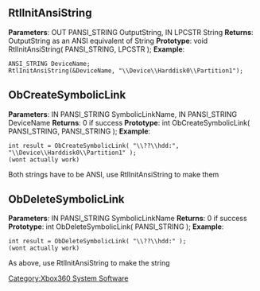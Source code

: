 ## RtlInitAnsiString

**Parameters**: OUT PANSI_STRING OutputString, IN LPCSTR String
**Returns**: OutputString as an ANSI equivalent of String
**Prototype**: void RtlInitAnsiString( PANSI_STRING, LPCSTR );
**Example**:

    ANSI_STRING DeviceName;
    RtlInitAnsiString(&DeviceName, "\\Device\\Harddisk0\\Partition1");

## ObCreateSymbolicLink

**Parameters**: IN PANSI_STRING SymbolicLinkName, IN PANSI_STRING
DeviceName
**Returns**: 0 if success
**Prototype**: int ObCreateSymbolicLink( PANSI_STRING, PANSI_STRING
);
**Example**:

    int result = ObCreateSymbolicLink( "\\??\\hdd:", "\\Device\\Harddisk0\\Partition1" );
    (wont actually work)

Both strings have to be ANSI, use RtlInitAnsiString to make them

## ObDeleteSymbolicLink

**Parameters**: IN PANSI_STRING SymbolicLinkName
**Returns**: 0 if success
**Prototype**: int ObDeleteSymbolicLink( PANSI_STRING );
**Example**:

    int result = ObDeleteSymbolicLink( "\\??\\hdd:" );
    (wont actually work)

As above, use RtlInitAnsiString to make the string

[Category:Xbox360 System
Software](Category:Xbox360_System_Software "wikilink")